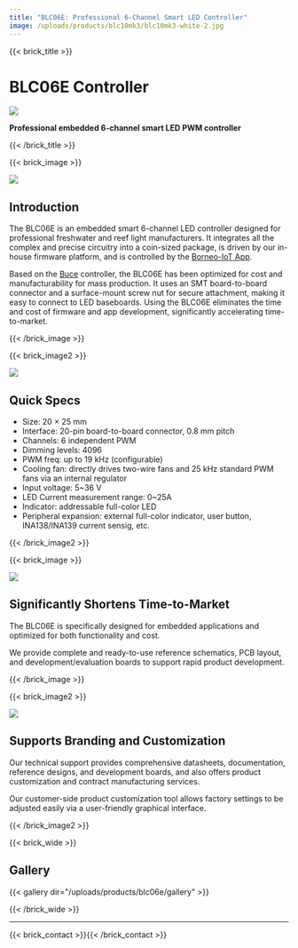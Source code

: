```yaml
---
title: "BLC06E: Professional 6-Channel Smart LED Controller"
image: /uploads/products/blc10mk3/blc10mk3-white-2.jpg
---
```


{{< brick_title >}}
# BLC06E Controller

![](/uploads/products/blc06e/gallery/001-cover.jpg)

**Professional embedded 6-channel smart LED PWM controller**

{{< /brick_title >}}



{{< brick_image >}}

![](/uploads/products/blc06e/gallery/101-coin-sized.jpg)

## Introduction

The BLC06E is an embedded smart 6-channel LED controller designed for professional freshwater and reef light manufacturers. It integrates all the complex and precise circuitry into a coin-sized package, is driven by our in-house firmware platform, and is controlled by the [Borneo-IoT App](/products/app).

Based on the [Buce](/products/buce) controller, the BLC06E has been optimized for cost and manufacturability for mass production. It uses an SMT board-to-board connector and a surface-mount screw nut for secure attachment, making it easy to connect to LED baseboards. Using the BLC06E eliminates the time and cost of firmware and app development, significantly accelerating time-to-market.

{{< /brick_image >}}

{{< brick_image2 >}}

![](/uploads/products/blc06mk1/block-diagram.svg)


## Quick Specs

- Size: 20 × 25 mm
- Interface: 20-pin board-to-board connector, 0.8 mm pitch
- Channels: 6 independent PWM
- Dimming levels: 4096
- PWM freq: up to 19 kHz (configurable)
- Cooling fan: directly drives two-wire fans and 25 kHz standard PWM fans via an internal regulator
- Input voltage: 5~36 V
- LED Current measurement range: 0~25A
- Indicator: addressable full-color LED
- Peripheral expansion: external full-color indicator, user button, INA138/INA139 current sensig, etc.

{{< /brick_image2 >}}

{{< brick_image >}}

![](/uploads/products/blc06e/gallery/501-dev-board.jpg)

## Significantly Shortens Time-to-Market

The BLC06E is specifically designed for embedded applications and optimized for both functionality and cost.

We provide complete and ready-to-use reference schematics, PCB layout, and development/evaluation boards to support rapid product development.

{{< /brick_image >}}

{{< brick_image2 >}}

![](/uploads/products/blc06e/gallery/401-brand-tool.png)

## Supports Branding and Customization

Our technical support provides comprehensive datasheets, documentation, reference designs, and development boards, and also offers product customization and contract manufacturing services.

Our customer-side product customization tool allows factory settings to be adjusted easily via a user-friendly graphical interface.

{{< /brick_image2 >}}


{{< brick_wide >}}

## Gallery

{{< gallery dir="/uploads/products/blc06e/gallery" >}}

{{< /brick_wide >}}


---

{{< brick_contact >}}{{< /brick_contact >}}